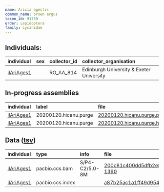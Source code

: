```yaml
---
name: Aricia agestis
common_name: brown argus
taxon_id: 91739
order: Lepidoptera
family: Lycanidae
---
```


## Individuals:

| individual | sex | collector_id | collector_organisation |
| :--------- | :-: | :----------- | :--------------------- |
| [ilAriAges1](ilAriAges1.md) |  | RO_AA_814 | Edinburgh University & Exeter University |

## In-progress assemblies

| individual | label | file |
| :--------- | :---- | :--- |
| [ilAriAges1](ilAriAges1.md) | 20200120.hicanu.purge | [20200120.hicanu.purge.prim.fasta.gz](https://darwin.cog.sanger.ac.uk/insects/Aricia_agestis/ilAriAges1/assemblies/working/20200120.hicanu.purge/20200120.hicanu.purge.prim.fasta.gz) |
| [ilAriAges1](ilAriAges1.md) | 20200120.hicanu.purge | [20200120.hicanu.purge.htig.fasta.gz](https://darwin.cog.sanger.ac.uk/insects/Aricia_agestis/ilAriAges1/assemblies/working/20200120.hicanu.purge/20200120.hicanu.purge.htig.fasta.gz) |

## Data ([tsv](Aricia_agestis_data.tsv))

| individual | type | info | file |
| :--------- | :--- | :--- | :--- |
| [ilAriAges1](ilAriAges1.md) | pacbio.ccs.bam | S/P4-C2/5.0-8M | [200c81c400dd5dfb2e83581a71a3d7a7-1390](https://darwin.cog.sanger.ac.uk/insects/Aricia_agestis/ilAriAges1/genomic_data/pacbio/m64097_191226_203354.ccs.bam) |
| [ilAriAges1](ilAriAges1.md) | pacbio.ccs.index |  | [a87b25ac1a1ff49d9543ddbdba1aea36](https://darwin.cog.sanger.ac.uk/insects/Aricia_agestis/ilAriAges1/genomic_data/pacbio/m64097_191226_203354.ccs.bam.pbi) |
